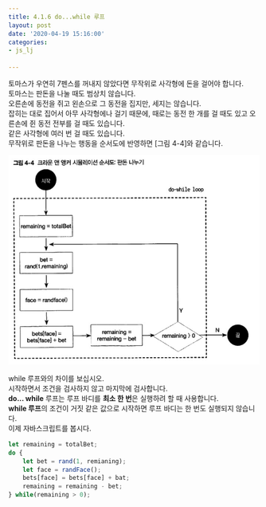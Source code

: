 ```yaml
---
title: 4.1.6 do...while 루프
layout: post
date: '2020-04-19 15:16:00'
categories:
- js_lj

---
```


토마스가 우연히 7펜스를 꺼내지 않았다면 무작위로 사각형에 돈을 걸어야 합니다.  
토마스는 판돈을 나눌 때도 범상치 않습니다.  
오른손에 동전을 쥐고 왼손으로 그 동전을 집지만, 세지는 않습니다.  
잡히는 대로 집어서 아무 사각형에나 걸기 때문에, 때로는 동전 한 개를 걸 때도 있고 오른손에 쥔 동전 전부를 걸 때도 있습니다.  
같은 사각형에 여러 번 걸 때도 있습니다.  
무작위로 판돈을 나누는 행동을 순서도에 반영하면 [그림 4-4]와 같습니다.

![이미지](/static/img/learningjs/image34.jpg)

while 루프와의 차이를 보십시오.  
시작하면서 조건을 검사하지 않고 마지막에 검사합니다.  
**do... while** 루프는 루프 바디를 **최소 한 번**은 실행하려 할 때 사용합니다.  
**while 루프**의 조건이 거짓 같은 값으로 시작하면 루프 바디는 한 번도 실행되지 않습니다.  
이제 자바스크립트를 봅시다.

```javascript
let remaining = totalBet;
do {
	let bet = rand(1, remianing);
	let face = randFace();
	bets[face] = bets[face] + bat;
	remaining = remaining - bet;
} while(remaining > 0);
```